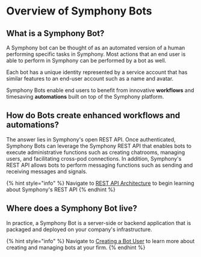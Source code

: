 # Overview of Symphony Bots

## What is a Symphony Bot?

A Symphony bot can be thought of as an automated version of a human performing specific tasks in Symphony.  Most actions that an end user is able to perform in Symphony can be performed by a bot as well.  

Each bot has a unique identity represented by a service account that has similar features to an end-user account such as a name and avatar.

Symphony Bots enable end users to benefit from innovative **workflows** and timesaving **automations** built on top of the Symphony platform.  

## How do Bots create enhanced workflows and automations?

The answer lies in Symphony's open REST API.  Once authenticated, Symphony Bots can leverage the Symphony REST API that enables bots to execute administrative functions such as creating chatrooms, managing users, and facilitating cross-pod connections.  In addition, Symphony's REST API allows bots to perform messaging functions such as sending and receiving messages and signals.

{% hint style="info" %}
Navigate to [REST API Architecture](../overview-of-rest-api/rest-api-architecture.md) to begin learning about Symphony's REST API
{% endhint %}

## Where does a Symphony Bot live?

In practice, a Symphony Bot is a server-side or backend application that is packaged and deployed on your company's infrastructure.  

{% hint style="info" %}
Navigate to [Creating a Bot User](creating-a-bot-user.md) to learn more about creating and managing bots at your firm.
{% endhint %}



 

